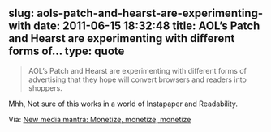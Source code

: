slug: aols-patch-and-hearst-are-experimenting-with
date: 2011-06-15 18:32:48
title: AOL’s Patch and Hearst are experimenting with different forms of...
type: quote
---

> AOL’s Patch and Hearst are experimenting with different forms of advertising that they hope will convert browsers and readers into shoppers.

Mhh, Not sure of this works in a world of Instapaper and Readability.

 Via: [New media mantra: Monetize, monetize, monetize](http://gigaom.com/2011/06/14/new-media-mantra-monetize-monetize-monetize/?utm_source=feedburner&utm_medium=feed&utm_campaign=Feed%3A+OmMalik+%28GigaOM%3A+Tech%29)
